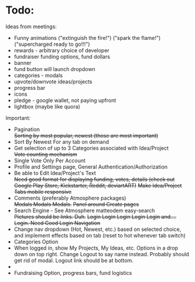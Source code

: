 Todo:
====

Ideas from meetings:
<ul>
<li>Funny animations ("extinguish the fire!") ("spark the flame!") ("supercharged ready to go!!!")</li>
<li>rewards - arbitrary choice of developer</li>
<li>fundraiser funding options, fund dollars</li>
<li>banner</li>
<li>fund button will launch dropdown</li>
<li>categories - modals</li>
<li>upvote/downvote ideas/projects</li>
<li>progress bar</li>
<li>icons</li>
<li>pledge - google wallet, not paying upfront</li>
<li>lightbox (maybe like quora)</li>
</ul>

Important: 
<ul>
	<li>Pagination</li>
	<strike>Sorting by most popular, newest (those are most important)</strike>
	<li>Sort By Newest For any tab on demand</li>
	<li>Get selection of up to 3 Categories associated with Idea/Project</li>
	<strike>Vote counting mechanism</strike>
	<li>Single Vote Only Per Account</li>
	<li>Profile and Settings page, General Authentication/Authorization</li>
	<li>Be able to Edit Idea/Project's Text</li>
	<strike>Need good format for displaying funding, votes, details (check out Google Play Store, Kickstarter, Reddit, deviartART)</strike>
	<strike>Make Idea/Project Tabs mobile responsive</strike>
	<li>Comments (preferably Atmosphere packages)</li>
	<strike>Modals Modals Modals.</strike>
	<strike>Panel around Create pages</strike>
	<li>Search Engine - See Atmosphere matteodem easy-search</li>
	<strike>Pictures should be links. Duh.</strike>
	<strike>Login Login Login Login Login and.... Login. Need Good Login Navigation</strike>
	<li>Change nav dropdown (Hot, Newest, etc.) based on selected choice, and implement effects based on tab (reset to hot whenever tab switch)</li>
	<li>Categories Option</li>
	<li>When logged in, show My Projects, My Ideas, etc. Options in a drop down on top right. Change Logout to say name instead. Probably should get rid of modal. Logout link should be at bottom.<li>
	<li>Fundraising Option, progress bars, fund logistics</li>
</ul>




